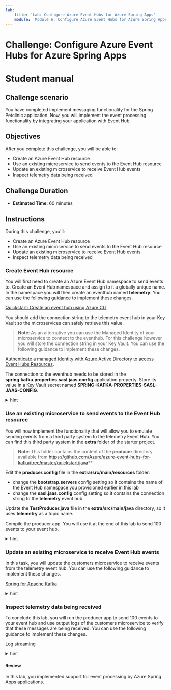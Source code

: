 ```yaml
---
lab:
    title: 'Lab: Configure Azure Event Hubs for Azure Spring Apps'
    module: 'Module 6: Configure Azure Event Hubs for Azure Spring Apps'
---
```


# Challenge: Configure Azure Event Hubs for Azure Spring Apps
# Student manual

## Challenge scenario

You have completed implement messaging functionality for the Spring Petclinic application. Now, you will implement the event processing functionality by integrating your application with Event Hub.

## Objectives

After you complete this challenge, you will be able to:

- Create an Azure Event Hub resource
- Use an existing microservice to send events to the Event Hub resource
- Update an existing microservice to receive Event Hub events
- Inspect telemetry data being received

## Challenge Duration

- **Estimated Time**: 60 minutes

## Instructions

During this challenge, you'll:

- Create an Azure Event Hub resource
- Use an existing microservice to send events to the Event Hub resource
- Update an existing microservice to receive Event Hub events
- Inspect telemetry data being received

### Create Event Hub resource

You will first need to create an Azure Event Hub namespace to send events to. Create an Event Hub namespace and assign to it a globally unique name. In the namespace you will then create an eventhub named **telemetry**. You can use the following guidance to implement these changes.

[Quickstart: Create an event hub using Azure CLI](https://docs.microsoft.com/en-us/azure/event-hubs/event-hubs-quickstart-cli).

You should add the connection string to the telemetry event hub in your Key Vault so the microservices can safely retrieve this value.

   > **Note**: As an alternative you can use the Managed Identity of your microservice to connect to the eventhub. For this challenge however you will store the connection string in your Key Vault. You can use the following guidance to implement these changes.

[Authenticate a managed identity with Azure Active Directory to access Event Hubs Resources](https://docs.microsoft.com/en-us/azure/event-hubs/authenticate-managed-identity?tabs=latest).

The connection to the eventhub needs to be stored in the **spring.kafka.properties.sasl.jaas.config** application property. Store its value in a Key Vault secret named **SPRING-KAFKA-PROPERTIES-SASL-JAAS-CONFIG**.

<details>
<summary>hint</summary>
<br/>

1. On your lab computer, in Git Bash window, from the Git Bash prompt, run the following command to create an Event Hub namespace. The name you use for your namespace should be globally unique, so adjust it accordingly in case the randomly generated name is already in use. 

   ```bash
   EVENTHUBS_NAMESPACE=javalab-eh-ns-$RANDOM$RANDOM

   az eventhubs namespace create \
     --resource-group $RESOURCE_GROUP \
     --name $EVENTHUBS_NAMESPACE \
     --location $LOCATION
   ```

1. Next, create an eventhub named **telemetry** in the newly created namespace.

   ```bash
   EVENTHUB_NAME=telemetry

   az eventhubs eventhub create \
     --name $EVENTHUB_NAME \
     --resource-group $RESOURCE_GROUP \
     --namespace-name $EVENTHUBS_NAMESPACE
   ```

1. Create a new authorization rule for sending and listening to the telemetry eventhub.

   ```bash
   RULE_NAME=listensendrule

   az eventhubs eventhub authorization-rule create \
     --resource-group $RESOURCE_GROUP \
     --namespace-name $EVENTHUBS_NAMESPACE \
     --eventhub-name $EVENTHUB_NAME \
     --name $RULE_NAME \
     --rights Listen Send
   ```

1. Retrieve the connection string for this authorization rule in an environment variable.

   ```bash
   EVENTHUB_CONNECTIONSTRING=$(az eventhubs eventhub authorization-rule keys list \
       --resource-group $RESOURCE_GROUP \
       --namespace-name $EVENTHUBS_NAMESPACE \
       --eventhub-name $EVENTHUB_NAME \
       --name $RULE_NAME \
       --query primaryConnectionString \
       --output tsv)
   ```

1. Display the value of the connection string and verify that it only allows access to your telemetry eventhub.

   ```bash
   echo $EVENTHUB_CONNECTIONSTRING
   ```

   > **Note**: The connection string should have the following format (where the `<event-hub-namespace>` placeholder represents the name of your Event Hub namespace and the `<shared-access-key>` placeholder represents a Shared Access Signature value corresponding to the listensendrule access key):

   ```txt
   Endpoint=sb://<event-hub-namespace>.servicebus.windows.net/;SharedAccessKeyName=listensendrule;SharedAccessKey=<shared-access-key>;EntityPath=telemetry
   ```

1. From the Git Bash window, in your local application repository, use your favorite text editor to create a file named **secretfile.txt** with the following content and replace the `<connection-string>` placeholder with the value of the connection string you displayed in the previous step, excluding the trailing string `;EntityPath=telemetry`:

   ```txt
   org.apache.kafka.common.security.plain.PlainLoginModule required username="$ConnectionString" password="<connection-string>";
   ```

1. Save the file

1. Create a new Key Vault secret for this connection string.

   ```bash
   az keyvault secret set \
       --name SPRING-KAFKA-PROPERTIES-SASL-JAAS-CONFIG \
       --file secretfile.txt \
       --vault-name $KEYVAULT_NAME
   ```

1. In your configuration repository's **application.yml** file, add the kafka configuration in the **spring** section by appending the following YAML fragment (make sure to replace the `<eventhub-namespace>` placeholder in the value of the **bootstrap-servers** parameter):

   ```yaml
     kafka:
       bootstrap-servers: <eventhub-namespace>.servicebus.windows.net:9093
       client-id: first-service
       group-id: $Default
       properties:
         sasl.jaas.config: 
         sasl.mechanism: PLAIN
         security.protocol: SASL_SSL
         spring.json:
           use.type.headers: false
           value.default.type: com.targa.labs.dev.telemetrystation.Message
   ```

   > **Note**: The resulting content should have the following format:

   ```yaml
   spring:
     config:
       activate:
         on-profile: mysql
     jms:
       servicebus:
         connection-string: ${spring.jms.servicebus.connectionstring}
         idle-timeout: 60000
         pricing-tier: premium
     datasource:
       schema: classpath*:db/mysql/schema.sql
       data: classpath*:db/mysql/data.sql
       url: jdbc:mysql://<your-database>.mysql.database.azure.com:3306/db?useSSL=true
       initialization-mode: ALWAYS
     kafka:
       bootstrap-servers: <eventhub-namespace>.servicebus.windows.net:9093
       client-id: first-service
       group-id: $Default
       group.id: $Default
       properties:
         sasl.mechanism: PLAIN
         security.protocol: SASL_SSL
         spring.json:
           use.type.headers: false
           value.default.type: com.targa.labs.dev.telemetrystation.Message
   topic:
     name: telemetry
   azure:
     keyvault:
       enabled: true
       uri: https://springcloudlab2-kv.vault.azure.net/
   ```

1. Commit and push your changes to the remote repository.

   ```bash
   git add .
   git commit -m 'added event hub'
   git push
   ```

</details>

### Use an existing microservice to send events to the Event Hub resource

You will now implement the functionality that will allow you to emulate sending events from a third party system to the telemetry Event Hub. You can find this third party system in the **extra** folder of the starter project. 

   > **Note**: This folder contains the content of the **producer** directory available from https://github.com/Azure/azure-event-hubs-for-kafka/tree/master/quickstart/java**

Edit the **producer.config** file in the **extra/src/main/resources** folder: 
- change the **bootstrap.servers** config setting so it contains the name of the Event Hub namespace you provisioned earlier in this lab
- change the **sasl.jaas.config** config setting so it contains the connection string to the **telemetry** event hub

Update the **TestProducer.java** file in the **extra/src/main/java** directory, so it uses **telemetry** as a topic name.

Compile the producer app. You will use it at the end of this lab to send 100 events to your event hub. 

<details>
<summary>hint</summary>
<br/>

1. From the Git Bash window, in your local application repository, use your favorite text editor to open the **spring-petclinic-microservices/extra/src/main/resources/producer.config** file. Change line 1 by replacing the `mynamespacename` placeholder with the name of the Event Hub namespace you provisioned earlier in this lab.

   ```yaml
   bootstrap.servers=mynamespace.servicebus.windows.net:9093
   ```

1. Change line 4 by replacing the placeholder representing the Event Hub connection string placeholder with the value of the connection string to the **telemetry** event hub. This value should match the output of the **$EVENTHUB_CONNECTIONSTRING** environment variable.

   ```yaml
   sasl.jaas.config=org.apache.kafka.common.security.plain.PlainLoginModule required username="$ConnectionString"    password="Endpoint=sb://mynamespace.servicebus.windows.net/;SharedAccessKeyName=XXXXXX;SharedAccessKey=XXXXXX";

   Endpoint=sb://javalab-eh-ns-3080227949.servicebus.windows.net/;SharedAccessKeyName=listensendrule;SharedAccessKey=OOqTHuZYbLoQ4CLlNAD9e4R6viBOUx9QWLasXsFqnZI=;EntityPath=telemetry
   ```

1. Save the change to the file.

1. Open the **TestProducer.java** file in the **spring-petclinic-microservices/extra/src/main/java** directory. Alter line 16 by replacing the `test` placeholder with **telemetry** so it uses the telemetry event hub and save the change.

   ```java
       private final static String TOPIC = "telemetry";
   ```

1. From the Git Bash window, set the current working directory to the **extra** folder and run a maven build.

   ```bash
   mvn clean package
   ```

</details>

### Update an existing microservice to receive Event Hub events

In this task, you will update the customers microservice to receive events from the telemetry event hub. You can use the following guidance to implement these changes.

[Spring for Apache Kafka](https://docs.spring.io/spring-kafka/reference/html/)

<details>
<summary>hint</summary>
<br/>

1. In the Git Bash window, in your local application repository, use your favorite text editor to open the **pom.xml** file of the **spring-petclinic-customers-service** microservice, add to it another dependency element within the `<!-- Spring Apps -->` section of the `<dependencies> element, and save the change:

   ```xml
           <dependency>
               <groupId>org.springframework.kafka</groupId>
               <artifactId>spring-kafka</artifactId>
           </dependency>
   ```

1. In the **spring-petclinic-microservices/spring-petclinic-customers-service/src/main/java/org/springframework/samples/petclinic/customers** folder, create a directory named **services**. Next, in this directory, create a **EventHubListener.java** class file with the following code:

   ```java
   package org.springframework.samples.petclinic.customers.services;

   import org.slf4j.Logger;
   import org.slf4j.LoggerFactory;
   import org.springframework.kafka.annotation.KafkaListener;
   import org.springframework.stereotype.Service;

   @Service
   public class EventHubListener {

      private static final Logger log = LoggerFactory.getLogger(EventHubListener.class);

      @KafkaListener(topics = "telemetry", groupId = "$Default")
        public void receive(String in) {
           log.info("Received message from kafka queue: {}",in);
           System.out.println(in);
       }
   } 
   ```

   > **Note**: This class uses the **KafkaListener** annotation to start listening to an event hub using the **$Default** group of the **telemetry** event hub. The received messages are written to the log as info messages.

1. In the Git Bash window, navigate back to the root folder of the spring petclinic repository and rebuild the application.

   ```bash
   cd ~/spring-petclinic-microservices/
   mvn clean package -DskipTests
   ```

1. Redeploy the customers-service microservice to Azure Spring Apps.

   ```bash
   az spring-cloud app deploy \
     --service $SPRING_CLOUD_SERVICE \
     --resource-group $RESOURCE_GROUP \
     --name customers-service \
     --no-wait \
     --artifact-path spring-petclinic-customers-service/target/spring-petclinic-customers-service-2.6.1.jar \
     --env SPRING_PROFILES_ACTIVE=mysql
   ```

</details>

### Inspect telemetry data being received

To conclude this lab, you will run the producer app to send 100 events to your event hub and use output logs of the customers microservice to verify that these messages are being received. You can use the following guidance to implement these changes.

[Log streaming](https://docs.microsoft.com/en-us/azure/spring-cloud/quickstart-logs-metrics-tracing?tabs=Azure-CLI&pivots=programming-language-java#log-streaming-1)

<details>
<summary>hint</summary>
<br/>

1. In the Git Bash window, set the current working directory to the **extra** folder and run the TestProducer application.

   ```bash
   mvn exec:java -Dexec.mainClass="TestProducer"
   ```

1. Verify that the output indicates that 100 events were sent to the **telemetry** event hub.

1. Press the Ctrl+C key combination to return to the command prompt.

1. From the same Git Bash window, run the following command to start the log stream output for the **customers-service**.

   ```bash
   az spring-cloud app logs -f --service $SPRING_CLOUD_SERVICE \
       --resource-group $RESOURCE_GROUP \
       --name customers-service
   ```

1. Review the output and verify that it contains the output that has the following format:

   ```txt
   2022-05-27 12:26:10.520  INFO 1 --- [ntainer#0-0-C-1] o.s.s.p.c.services.EventHubListener      : Received message from kafka queue: Test Data #1 
   Test Data #1
   ```

1. Switch to the web browser displaying the Azure portal, navigate to the page of the resource group containing resources you provisioned in this lab, and select the entry representing your Event Hub namespace. 

1. On the Event Hub namespace page, in the navigation menu, in the **Entities** section, select **Event Hubs** and then select the **telemetry** event hub entry.

1. On the **Overview** page, review the **Messages** graph to verify that it includes metrics representing incoming and outgoing messages. 

</details>

#### Review

In this lab, you implemented support for event processing by Azure Spring Apps applications.
